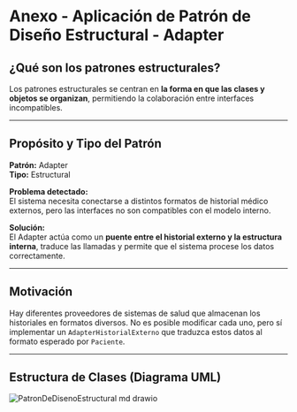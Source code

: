 # Anexo - Aplicación de Patrón de Diseño Estructural - Adapter

## ¿Qué son los patrones estructurales?

Los patrones estructurales se centran en **la forma en que las clases y objetos se organizan**, permitiendo la colaboración entre interfaces incompatibles.

---

## Propósito y Tipo del Patrón

**Patrón:** Adapter  
**Tipo:** Estructural

**Problema detectado:**  
El sistema necesita conectarse a distintos formatos de historial médico externos, pero las interfaces no son compatibles con el modelo interno.

**Solución:**  
El Adapter actúa como un **puente entre el historial externo y la estructura interna**, traduce las llamadas y permite que el sistema procese los datos correctamente.

---

## Motivación

Hay diferentes proveedores de sistemas de salud que almacenan los historiales en formatos diversos. No es posible modificar cada uno, pero sí implementar un `AdapterHistorialExterno` que traduzca estos datos al formato esperado por `Paciente`.

---

## Estructura de Clases (Diagrama UML)

![PatronDeDisenoEstructural md drawio](https://github.com/user-attachments/assets/7d2d36a8-bc12-489b-94e5-5e718c6c986f)

